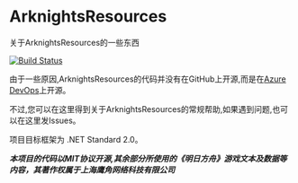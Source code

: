 # ArknightsResources
关于ArknightsResources的一些东西

[![Build Status](https://dev.azure.com/LiveBakaStudio/ArknightsResources/_apis/build/status/ArknightsResources?branchName=master)](https://dev.azure.com/LiveBakaStudio/ArknightsResources/_build/latest?definitionId=1&branchName=master)

由于一些原因,ArknightsResources的代码并没有在GitHub上开源,而是在[Azure DevOps](https://dev.azure.com/LiveBakaStudio/ArknightsResources)上开源。

不过,您可以在这里得到关于ArknightsResources的常规帮助,如果遇到问题,也可以在这里发Issues。

项目目标框架为 .NET Standard 2.0。

***本项目的代码以MIT协议开源,其余部分所使用的《明日方舟》游戏文本及数据等内容，其著作权属于上海鹰角网络科技有限公司***
